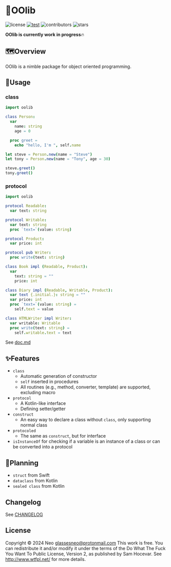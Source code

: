 # 👑OOlib
![license](https://img.shields.io/github/license/glassesneo/OOlib?color=blueviolet)
[![test](https://github.com/glassesneo/OOlib/actions/workflows/test.yml/badge.svg)](https://github.com/glassesneo/OOlib/actions/workflows/test.yml)
![contributors](https://img.shields.io/github/contributors/glassesneo/OOlib?color=important)
![stars](https://img.shields.io/github/stars/glassesneo/OOlib?style=social)

**OOlib is currently work in progress**🔥

## 🗺Overview
OOlib is a nimble package for object oriented programming.

## 📜Usage
### class
```nim
import oolib

class Person:
  var
    name: string
    age = 0

  proc greet =
    echo "hello, I'm ", self.name

let steve = Person.new(name = "Steve")
let tony = Person.new(name = "Tony", age = 30)

steve.greet()
tony.greet()
```

### protocol
```nim
import oolib

protocol Readable:
  var text: string

protocol Writable:
  var text: string
  proc `text=`(value: string)

protocol Product:
  var price: int

protocol pub Writer:
  proc write(text: string)

class Book impl (Readable, Product):
  var
    text: string = ""
    price: int

class Diary impl (Readable, Writable, Product):
  var text {.initial.}: string = ""
  var price: int
  proc `text=`(value: string) =
    self.text = value

class HTMLWriter impl Writer:
  var writable: Writable
  proc write(text: string) =
    self.writable.text = text
```

See [doc.md](https://github.com/glassesneo/OOlib/blob/develop/docs/doc.md)

## ✨Features
- `class`
    - Automatic generation of constructor
    - `self` inserted in procedures
    - All routines (e.g., method, converter, template) are supported, excluding macro
- `protocol`
    - A Kotlin-like interface
    - Defining setter/getter
- `construct`
    - An easy way to declare a class without `class`, only supporting normal class
- `protocoled`
    - The same as `construct`, but for interface
- `isInstanceOf` for checking if a variable is an instance of a class or can be converted into a protocol

## 💭Planning
- `struct` from Swift
- `dataclass` from Kotlin
- `sealed class` from Kotlin

## Changelog
See [CHANGELOG](https://github.com/glassesneo/OOlib/blob/develop/CHANGELOG.md)

## License
Copyright © 2024 Neo glassesneo@protonmail.com
This work is free. You can redistribute it and/or modify it under the terms of the Do What The Fuck You Want To Public License, Version 2, as published by Sam Hocevar. See http://www.wtfpl.net/ for more details.
